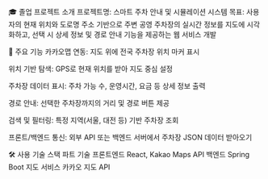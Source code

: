 🎓 졸업 프로젝트 소개
프로젝트명: 스마트 주차 안내 및 시뮬레이션 시스템
목표: 사용자의 현재 위치와 도로명 주소 기반으로 주변 공영 주차장의 실시간 정보를 지도에 시각화하고, 선택 시 상세 정보 및 경로 안내 기능을 제공하는 웹 서비스 개발

🔧 주요 기능
카카오맵 연동: 지도 위에 전국 주차장 위치 마커 표시

위치 기반 탐색: GPS로 현재 위치를 받아 지도 중심 설정

주차장 데이터 표시: 주차 가능 수, 운영시간, 요금 등 상세 정보 출력

경로 안내: 선택한 주차장까지의 거리 및 경로 버튼 제공

검색 및 필터링: 특정 지역(서울, 대전 등) 기반 주차장 조회

프론트/백엔드 통신: 외부 API 또는 백엔드 서버에서 주차장 JSON 데이터 받아오기

🛠 사용 기술 스택
파트	기술
프론트엔드	React,  Kakao Maps API
백엔드 Spring Boot
지도 서비스	카카오 지도 API
